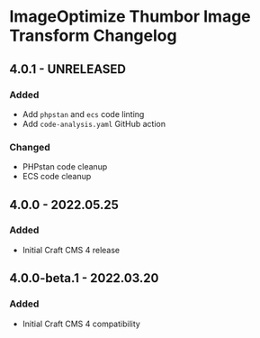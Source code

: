# ImageOptimize Thumbor Image Transform Changelog

## 4.0.1 - UNRELEASED
### Added
* Add `phpstan` and `ecs` code linting
* Add `code-analysis.yaml` GitHub action

### Changed
* PHPstan code cleanup
* ECS code cleanup

## 4.0.0 - 2022.05.25
### Added
* Initial Craft CMS 4 release

## 4.0.0-beta.1 - 2022.03.20

### Added

* Initial Craft CMS 4 compatibility
